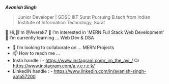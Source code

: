 ***Avanish Singh***
>Junior Developer | GDSC IIIT Surat
>Pursuing B.tech from Indian Institute of Information Technology, Surat 


👋 Hi,🙋‍I'm @Averek7 
👀 I’m interested in 'MERN Full Stack Web Development'
🌱 I’m currently learning ... Web Dev & DSA
- 💞️ I’m looking to collaborate on ... MERN Projects 
- 📫 How to reach me ...  
- Insta handle : - https://www.instagram.com/_im_the_avi_/   Or   https://www.instagram.com/a.v.e.r.e.k/
- LinkedIN handle : - https://www.linkedin.com/in/avanish-singh-aa1a57200
